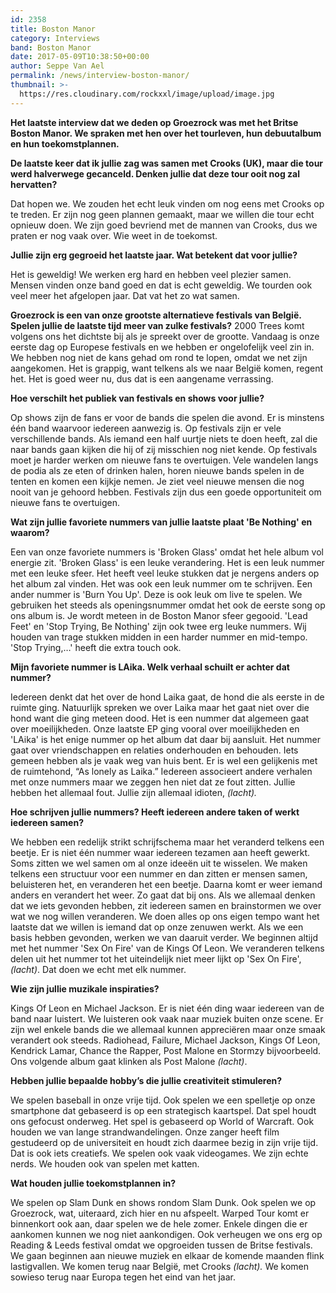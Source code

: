 ```yaml
---
id: 2358
title: Boston Manor
category: Interviews
band: Boston Manor
date: 2017-05-09T10:38:50+00:00
author: Seppe Van Ael
permalink: /news/interview-boston-manor/
thumbnail: >-
  https://res.cloudinary.com/rockxxl/image/upload/image.jpg
---
```

**Het laatste interview dat we deden op Groezrock was met het Britse Boston Manor. We spraken met hen over het tourleven, hun debuutalbum en hun toekomstplannen.**

**De laatste keer dat ik jullie zag was samen met Crooks (UK), maar die tour werd halverwege gecanceld. Denken jullie dat deze tour ooit nog zal hervatten?**

Dat hopen we. We zouden het echt leuk vinden om nog eens met Crooks op te treden. Er zijn nog geen plannen gemaakt, maar we willen die tour echt opnieuw doen. We zijn goed bevriend met de mannen van Crooks, dus we praten er nog vaak over. Wie weet in de toekomst.

**Jullie zijn erg gegroeid het laatste jaar. Wat betekent dat voor jullie?**

Het is geweldig! We werken erg hard en hebben veel plezier samen. Mensen vinden onze band goed en dat is echt geweldig. We tourden ook veel meer het afgelopen jaar. Dat vat het zo wat samen.

**Groezrock is een van onze grootste alternatieve festivals van België. Spelen jullie de laatste tijd meer van zulke festivals?**
2000 Trees komt volgens ons het dichtste bij als je spreekt over de grootte. Vandaag is onze eerste dag op Europese festivals en we hebben er ongelofelijk veel zin in. We hebben nog niet de kans gehad om rond te lopen, omdat we net zijn aangekomen. Het is grappig, want telkens als we naar België komen, regent het. Het is goed weer nu, dus dat is een aangename verrassing.

**Hoe verschilt het publiek van festivals en shows voor jullie?**

Op shows zijn de fans er voor de bands die spelen die avond. Er is minstens één band waarvoor iedereen aanwezig is. Op festivals zijn er vele verschillende bands. Als iemand een half uurtje niets te doen heeft, zal die naar bands gaan kijken die hij of zij misschien nog niet kende. Op festivals moet je harder werken om nieuwe fans te overtuigen. Vele wandelen langs de podia als ze eten of drinken halen, horen nieuwe bands spelen in de tenten en komen een kijkje nemen. Je ziet veel nieuwe mensen die nog nooit van je gehoord hebben. Festivals zijn dus een goede opportuniteit om nieuwe fans te overtuigen.

**Wat zijn jullie favoriete nummers van jullie laatste plaat 'Be Nothing' en waarom?**

Een van onze favoriete nummers is 'Broken Glass' omdat het hele album vol energie zit. 'Broken Glass' is een leuke verandering. Het is een leuk nummer met een leuke sfeer. Het heeft veel leuke stukken dat je nergens anders op het album zal vinden. Het was ook een leuk nummer om te schrijven. Een ander nummer is 'Burn You Up'. Deze is ook leuk om live te spelen. We gebruiken het steeds als openingsnummer omdat het ook de eerste song op ons album is. Je wordt meteen in de Boston Manor sfeer gegooid. 'Lead Feet' en 'Stop Trying, Be Nothing' zijn ook twee erg leuke nummers. Wij houden van trage stukken midden in een harder nummer en mid-tempo. 'Stop Trying,…' heeft die extra touch ook.

**Mijn favoriete nummer is LAika. Welk verhaal schuilt er achter dat nummer?**

Iedereen denkt dat het over de hond Laika gaat, de hond die als eerste in de ruimte ging. Natuurlijk spreken we over Laika maar het gaat niet over die hond want die ging meteen dood. Het is een nummer dat algemeen gaat over moeilijkheden. Onze laatste EP ging vooral over moeilijkheden en 'LAika' is het enige nummer op het album dat daar bij aansluit. Het nummer gaat over vriendschappen en relaties onderhouden en behouden. Iets gemeen hebben als je vaak weg van huis bent. Er is wel een gelijkenis met de ruimtehond, “As lonely as Laika.” Iedereen associeert andere verhalen met onze nummers maar we zeggen hen niet dat ze fout zitten. Jullie hebben het allemaal fout. Jullie zijn allemaal idioten, _(lacht)._

**Hoe schrijven jullie nummers? Heeft iedereen andere taken of werkt iedereen samen?**

We hebben een redelijk strikt schrijfschema maar het veranderd telkens een beetje. Er is niet één nummer waar iedereen tezamen aan heeft gewerkt. Soms zitten we wel samen om al onze ideeën uit te wisselen. We maken telkens een structuur voor een nummer en dan zitten er mensen samen, beluisteren het, en veranderen het een beetje. Daarna komt er weer iemand anders en verandert het weer. Zo gaat dat bij ons. Als we allemaal denken dat we iets gevonden hebben, zit iedereen samen en brainstormen we over wat we nog willen veranderen. We doen alles op ons eigen tempo want het laatste dat we willen is iemand dat op onze zenuwen werkt. Als we een basis hebben gevonden, werken we van daaruit verder. We beginnen altijd met het nummer 'Sex On Fire' van de Kings Of Leon. We veranderen telkens delen uit het nummer tot het uiteindelijk niet meer lijkt op 'Sex On Fire', _(lacht)_. Dat doen we echt met elk nummer.

**Wie zijn jullie muzikale inspiraties?**

Kings Of Leon en Michael Jackson. Er is niet één ding waar iedereen van de band naar luistert. We luisteren ook vaak naar muziek buiten onze scene. Er zijn wel enkele bands die we allemaal kunnen appreciëren maar onze smaak verandert ook steeds. Radiohead, Failure, Michael Jackson, Kings Of Leon, Kendrick Lamar, Chance the Rapper, Post Malone en Stormzy bijvoorbeeld. Ons volgende album gaat klinken als Post Malone _(lacht)_.

**Hebben jullie bepaalde hobby’s die jullie creativiteit stimuleren?**

We spelen baseball in onze vrije tijd. Ook spelen we een spelletje op onze smartphone dat gebaseerd is op een strategisch kaartspel. Dat spel houdt ons gefocust onderweg. Het spel is gebaseerd op World of Warcraft. Ook houden we van lange strandwandelingen. Onze zanger heeft film gestudeerd op de universiteit en houdt zich daarmee bezig in zijn vrije tijd. Dat is ook iets creatiefs. We spelen ook vaak videogames. We zijn echte nerds. We houden ook van spelen met katten.

**Wat houden jullie toekomstplannen in?**

We spelen op Slam Dunk en shows rondom Slam Dunk. Ook spelen we op Groezrock, wat, uiteraard, zich hier en nu afspeelt. Warped Tour komt er binnenkort ook aan, daar spelen we de hele zomer. Enkele dingen die er aankomen kunnen we nog niet aankondigen. Ook verheugen we ons erg op Reading & Leeds festival omdat we opgroeiden tussen de Britse festivals. We gaan beginnen aan nieuwe muziek en elkaar de komende maanden flink lastigvallen. We komen terug naar België, met Crooks _(lacht)._ We komen sowieso terug naar Europa tegen het eind van het jaar.
